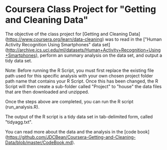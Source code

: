 # Coursera Class Project for "Getting and Cleaning Data"

The objective of the class project for [Getting and Cleaning Data] (https://www.coursera.org/learn/data-cleaning) was to read in the ["Human Activity Recognition Using Smartphones" data set] (http://archive.ics.uci.edu/ml/datasets/Human+Activity+Recognition+Using+Smartphones), perform an summary analysis on the data set, and output a tidy data set.

Note: Before running the R Script, you must first replace the existing file path used for this specific analysis with your own chosen project folder path name that contains your R Script.  Once this has been changed, the R Script will then create a sub-folder called "Project" to "house" the data files that are then downloaded and unzipped.

Once the steps above are completed, you can run the R script (run_analysis.R).

The output of the R script is a tidy data set in tab-delimited form, called "tidyagg.txt".

You can read more about the data and the analysis in the [code book] (https://github.com/JDCBean/Coursera-Getting-and-Cleaning-Data/blob/master/CodeBook.md).
